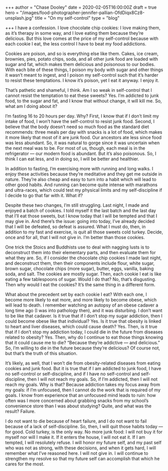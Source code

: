 +++
author = "Chase Dooley"
date = 2020-02-05T16:00:00Z
draft = true
hero = "/images/food-photographer-jennifer-pallian-OfdDiqx8Cz8-unsplash.jpg"
title = "On my self-control"
type = "blog"

+++
I have a confession. I love chocolate chip cookies: I love making them, as it’s therapy in some way, and I love eating them because they’re delicious. But this love comes at the price of my self-control because with each cookie I eat, the less control I have to beat my food addictions.

Cookies are poison, and so is everything else like them. Cakes, ice cream, brownies, pies, potato chips, soda, and all other junk food are loaded with sugar and fat, which makes them delicious and poisonous to our bodies. With each bite of these things, I poison my body with sugar and other things it wasn’t meant to ingest, and I poison my self-control such that it’s harder to resist these temptations. I know it’s poison, yet I eat it anyway. I enjoy it.

That’s pathetic and shameful, I think. Am I so weak in self-control that I cannot resist the temptation to eat these sweets? Yes. I’m addicted to junk food, to the sugar and fat, and I know that without change, it will kill me. So, what am I doing about it?

I’m fasting 16 to 20 hours per day. Why? First, I know that if I don’t limit my intake of food, I won’t have the self-control to resist junk food. Second, I believe that the body doesn’t need so much food as the standard diet recommends: three meals per day with snacks is a lot of food, which makes it more likely that most of it are junk food. Our ancestors ate less since food was less abundant. So, it was natural to gorge since it was uncertain when the next meal was to be. For most of us, though, each meal is in the refrigerator — our modern food is abundant. But it’s also poisonous. So, I think I can eat less, and in doing so, I will be better and healthier.

In addition to fasting, I’m exercising more with running and long walks. I enjoy these activities because they’re meditative and they get me outside in nature. They’re also cheap and easy to turn into a habit which will lead to other good habits. And running can become quite intense with marathons and ultra-races, which could test my physical limits and my self-discipline if I decide to go that far with it. What if?

Despite these two changes, I’m still struggling. Last night, I made and enjoyed a batch of cookies. I told myself it the last batch and the last day that I’ll eat those sweets, but I know today that I will be tempted and that I may give in. And there’s the issue: going into today, I’ve already decided that I will be defeated, so defeat is assured. What I must do, then, in addition to my fast and exercise, is quit all those sweets cold turkey. Decide, once and for all, that I will not give in. I’m better than those cookies.

One trick the Stoics and Buddhists use to deal with nagging lusts is to deconstruct them into their elementary parts, and then evaluate them for what they are. So, if I consider the chocolate chip cookies I made last night, and deconstruct them, then their components include flour, white sugar, brown sugar, chocolate chips (more sugar), butter, eggs, vanilla, baking soda, and salt. The cookies are mostly sugar. Then, each cookie I eat is like eating a few tablespoons of sugar. Would I do that? No, that’s disgusting. Then why would I eat the cookies? It’s the same thing in a different form.

What about the precedent set by each cookie I eat? With each one, I become more likely to eat more, and more likely to become obese, which will lead to death. I remember watching an autopsy of an obese cadaver a long time ago (I was into pathology then), and it was disturbing. I don’t want to be like that cadaver. Is it true that if I don’t stop my sugar addiction, then I could become obese like that individual? Yes. Is it true that obesity is linked to heart and liver diseases, which could cause death? Yes. Then, is it true that if I don’t stop my addiction today, I could die in the future from diseases related to obesity? Yes. Then, why do I continue to eat those things knowing that it could cause me to die? “Because they’re addictive — and delicious.” So, I’m willing to die in the future because they’re delicious? Of course not, but that’s the truth of this situation.

It’s likely, as well, that I won’t die from obesity-related diseases from eating cookies and junk food. But it is true that if I am addicted to junk food, I have no self-control or self-discipline, and if I have no self-control and self-discipline, then I will not reach my goals. So, if I’m addicted, then I will not reach my goals. Why is that? Because addiction takes my focus away from my goals: if I’m unfocused, then I cannot do the work that is required of my goals. I know from experience that an unfocused mind leads to ruin: how often was I more concerned about grabbing snacks from my school’s convenience store than I was about studying? Quite, and what was the result? Failure.

I do not want to die because of heart failure, and I do not want to fail because of a lack of self-discipline. So, then, I will quit those habits today — for good. Cold turkey, is the only way. No more junk food: I will not buy it for myself nor will I make it. If it enters the house, I will not eat it. If I am tempted, I will resolutely refuse. I will honor my future self, and my past self who was not as strong, with these decisions, and when it gets hard, I will remember what I’ve reasoned here. I will not give in. I will continue to strengthen my resolve so that my future self can accomplish that which he cares for the most.